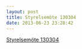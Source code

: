 ```yaml
---
layout: post
title: Styrelsemöte 130304
date: 2013-06-23 23:28:42
---
```


<a href="/assets/2013/06/Styrelsemöte-130304-protokoll.pdf">Styrelsemöte 130304</a>